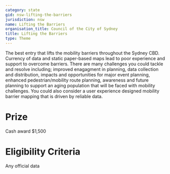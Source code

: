 ```yaml
---
category: state
gid: nsw-lifting-the-barriers
jurisdiction: nsw
name: Lifting the Barriers
organisation_title: Council of the City of Sydney
title: Lifting the Barriers
type: Theme
---
```


The best entry that lifts the mobility barriers throughout the Sydney CBD.
 Currency of data and static paper-based maps lead to poor experience and support to overcome barriers. There are many challenges you could tackle and resolve including; improved enagagment in planning, data collection and distribution, impacts and opportunities for major event planning, enhanced pedestrian/mobility route planning, awareness and future planning to support an aging population that will be faced with mobility challenges. You could also consider a user experience designed mobility barrier mapping that is driven by reliable data.

# Prize
Cash award   $1,500

# Eligibility Criteria
Any official data